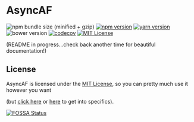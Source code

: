 # AsyncAF

![npm bundle size (minified + gzip)](https://img.shields.io/bundlephobia/minzip/async-af.svg?style=for-the-badge&label=size&colorB=466EF1)
[![npm version](https://img.shields.io/npm/v/async-af.svg?style=for-the-badge&colorB=cb3837)](https://www.npmjs.com/package/async-af)
[![yarn version](https://img.shields.io/npm/v/async-af.svg?label=yarn&style=for-the-badge&colorB=2c8ebb)](https://yarnpkg.com/en/package/async-af)
![bower version](https://img.shields.io/bower/v/async-af.svg?style=for-the-badge&colorB=FFCC2F)
[![codecov](https://img.shields.io/codecov/c/github/AsyncAF/AsyncAF.svg?style=for-the-badge&label=codecov&colorB=brightgreen)](https://codecov.io/gh/AsyncAF/AsyncAF)
[![MIT License](https://img.shields.io/npm/l/async-af.svg?style=for-the-badge&colorB=aaaaaa)](https://github.com/AsyncAF/AsyncAF/blob/master/README.md#license)
<!-- [![license scan](https://img.shields.io/badge/license%20scan-passing-brightgreen.svg?style=for-the-badge)](https://app.fossa.io/projects/git%2Bgithub.com%2FAsyncAF%2FAsyncAF/refs/branch/master/) -->

(README in progress...check back another time for beautiful documentation!)

## License
AsyncAF is licensed under the [MIT License](https://choosealicense.com/licenses/mit/), so you can pretty much use it however you want

(but [click here](https://github.com/AsyncAF/AsyncAF/blob/master/LICENSE) or [here](https://app.fossa.io/projects/git%2Bgithub.com%2FAsyncAF%2FAsyncAF/refs/branch/master/) to get into specifics).

[![FOSSA Status](https://app.fossa.io/api/projects/git%2Bgithub.com%2FAsyncAF%2FAsyncAF.svg?type=large)](https://app.fossa.io/projects/git%2Bgithub.com%2FAsyncAF%2FAsyncAF/refs/branch/master/)
